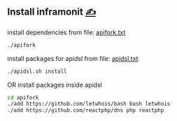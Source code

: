 
## Install inframonit [<span style='font-size:20px;'>&#x270D;</span>](https://github.com/inframonit/docs/edit/main/DOCS/INSTALL.md)


install dependencies from file: [apifork.txt](apifork.txt)

```bash
./apifork
```

install packages for apidsl from file: [apidsl.txt](apidsl.txt)

```bash
./apidsl.sh install
```

OR
install packages inside apidsl

```bash
cd apifork
./add https://github.com/letwhois/bash bash letwhois
./add https://github.com/reactphp/dns php reactphp
```

